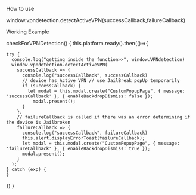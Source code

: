 How to use

window.vpndetection.detectActiveVPN(successCallback,failureCallback)

Working Example

 checkForVPNDetection() {
   this.platform.ready().then(()=>{

    try {
      console.log("getting inside the function>>", window.VPNdetection)
      window.vpndetection.detectActiveVPN(
        successCallback => {
          console.log("successCallback", successCallback)
          // device has Active VPN // use JailBreak popUp temporarily
          if (successCallback) {
            let modal = this.modal.create("CustomPopupPage", { message: 'successCallback' }, { enableBackdropDismiss: false });
              modal.present();
          }
        },
        // failureCallback is called if there was an error determining if the device is Jailbroken
        failureCallback => {
          console.log("successCallback", failureCallback)
          this.alert.displayErrorToast(failureCallback);
          let modal = this.modal.create("CustomPopupPage", { message: 'failureCallback' }, { enableBackdropDismiss: true });
          modal.present();
        }
      );
    } catch (exp) {
    }
   })
  }
